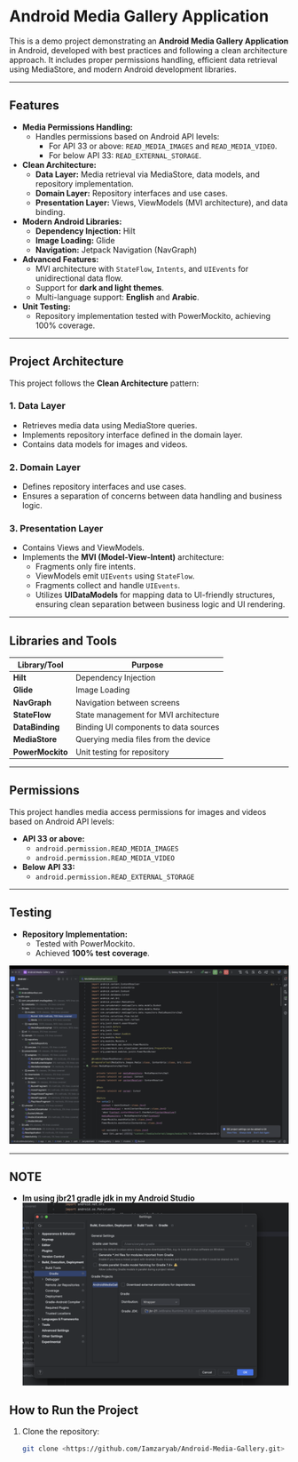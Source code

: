 # Android Media Gallery Application

This is a demo project demonstrating an **Android Media Gallery Application** in Android, developed with best practices and following a clean architecture approach. It includes proper permissions handling, efficient data retrieval using MediaStore, and modern Android development libraries.

---

## Features

- **Media Permissions Handling:**
    - Handles permissions based on Android API levels:
        - For API 33 or above: `READ_MEDIA_IMAGES` and `READ_MEDIA_VIDEO`.
        - For below API 33: `READ_EXTERNAL_STORAGE`.
- **Clean Architecture:**
    - **Data Layer:** Media retrieval via MediaStore, data models, and repository implementation.
    - **Domain Layer:** Repository interfaces and use cases.
    - **Presentation Layer:** Views, ViewModels (MVI architecture), and data binding.
- **Modern Android Libraries:**
    - **Dependency Injection:** Hilt
    - **Image Loading:** Glide
    - **Navigation:** Jetpack Navigation (NavGraph)
- **Advanced Features:**
    - MVI architecture with `StateFlow`, `Intents`, and `UIEvents` for unidirectional data flow.
    - Support for **dark and light themes**.
    - Multi-language support: **English** and **Arabic**.
- **Unit Testing:**
    - Repository implementation tested with PowerMockito, achieving 100% coverage.

---

## Project Architecture

This project follows the **Clean Architecture** pattern:

### 1. **Data Layer**
- Retrieves media data using MediaStore queries.
- Implements repository interface defined in the domain layer.
- Contains data models for images and videos.

### 2. **Domain Layer**
- Defines repository interfaces and use cases.
- Ensures a separation of concerns between data handling and business logic.

### 3. **Presentation Layer**
- Contains Views and ViewModels.
- Implements the **MVI (Model-View-Intent)** architecture:
    - Fragments only fire intents.
    - ViewModels emit `UIEvents` using `StateFlow`.
    - Fragments collect and handle `UIEvents`.
    - Utilizes **UIDataModels** for mapping data to UI-friendly structures, ensuring clean separation between business logic and UI rendering.


---

## Libraries and Tools

| Library/Tool      | Purpose                                   |
|--------------------|-------------------------------------------|
| **Hilt**          | Dependency Injection                     |
| **Glide**         | Image Loading                             |
| **NavGraph**      | Navigation between screens               |
| **StateFlow**     | State management for MVI architecture    |
| **DataBinding**   | Binding UI components to data sources    |
| **MediaStore**    | Querying media files from the device      |
| **PowerMockito**  | Unit testing for repository              |

---

## Permissions

This project handles media access permissions for images and videos based on Android API levels:

- **API 33 or above:**
    - `android.permission.READ_MEDIA_IMAGES`
    - `android.permission.READ_MEDIA_VIDEO`
- **Below API 33:**
    - `android.permission.READ_EXTERNAL_STORAGE`

---



## Testing

- **Repository Implementation:**
    - Tested with PowerMockito.
    - Achieved **100% test coverage**.

![Coverage](test_cov.png "Coverage")

---

## NOTE
- **Im using jbr21 gradle jdk in my Android Studio**
  ![JDK](gradle.png "JDK")

## How to Run the Project

1. Clone the repository:
   ```bash
   git clone <https://github.com/Iamzaryab/Android-Media-Gallery.git>
